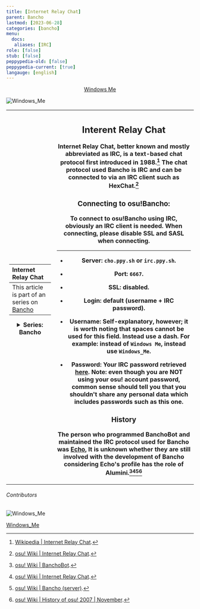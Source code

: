```yaml
---
title: [Internet Relay Chat]
parent: Bancho
lastmod: [2023-06-28]
categories: [bancho]
menu:
  docs:
   aliases: [IRC]
role: [false]
stub: [false]
peppypedia-old: [false]
peppypedia-current: [true]
langauge: [english]
---
```

<t><center>[Windows Me](https://osu.ppy.sh/users/28893698)</center>
<link rel="stylesheet" href="../profile.css"></t>

![Windows_Me](https://a.ppy.sh/28893698_q.jpeg#author "Windows_Me")

<p hidden> I am aware of the multiple grammar issues present in this article, as it was somewhat rushed and I'm too lazy right now to be bothered (slightly because I didn't sleep at all last night).</p>
<table>
<tbody><tr>
<th>

| Internet Relay Chat    |
|:---------------------------|
| This article is part of an series on [Bancho](.../Bancho.md) |
<details>
<summary>Series: Bancho</summary>
<br>

[Internet Relay Chat](.)

[BanchoBot](./BanchoBot.md)

</details>

</th><th>

## Interent Relay Chat

Internet Relay Chat, better known and mostly abbreviated as IRC, is a text-based chat protocol first introduced in 1988.[^1] The chat protocol used Bancho is IRC and can be connected to via an IRC client such as HexChat.[^2]

### Connecting to osu!Bancho:

To connect to osu!Bancho using IRC, obviously an IRC client is needed. When connecting, please disable SSL and SASL when connecting.
___

- Server: `cho.ppy.sh` or `irc.ppy.sh`.

- Port: `6667`.

- SSL: disabled.

- Login: default (username + IRC password).

- Username: Self-explanatory, however; it is worth noting that spaces cannot be used for this field. Instead use a dash. For example: instead of `Windows Me`, instead use `Windows_Me`. 

- Password: Your IRC password retrieved [here](https://osu.ppy.sh/home/account/edit#legacy-api). Note: even though you are NOT using your osu! account password, common sense should tell you that you shouldn't share any personal data which includes passwords such as this one.

### History

The person who programmed BanchoBot and maintained the IRC protocol used for Bancho was [Echo](https://osu.ppy.sh/users/431), It is unknown whether they are still involved with the development of Bancho considering Echo's profile has the role of Alumini.[^3][^2][^4][^5]

</table>
</tbody></tr>
</th>

[^1]: [Wikipedia | Internet Relay Chat](https://en.wikipedia.org/wiki/Internet_Relay_Chat).

[^2]: [osu! Wiki | Internet Relay Chat](https://osu.ppy.sh/wiki/en/Community/Internet_Relay_Chat).

[^3]: [osu! Wiki | BanchoBot](https://osu.ppy.sh/wiki/en/BanchoBot).

[^4]: [osu! Wiki | Bancho (server)](https://osu.ppy.sh/wiki/en/Bancho_(server)).

[^5]: [osu! Wiki | History of osu! 2007 | November](https://osu.ppy.sh/wiki/en/History_of_osu!/2007#november).

###### Contributors

<link rel="stylesheet" href="../users/contributor.css">
 
![Windows_Me](https://a.ppy.sh/28893698_q.jpeg#contributor)
  
[Windows_Me](https://osu.ppy.sh/u/Windows_Me)
